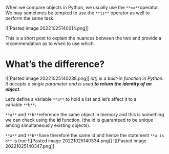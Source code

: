 

When we compare objects in Python, we usually use the `**==**`operator. We may sometimes be tempted to use the `**is**` operator as well to perform the same task.

![[Pasted image 20221025140014.png]]

This is a short post to explain the nuances between the two and provide a recommendation as to when to use which.

# What’s the difference?

![[Pasted image 20221025140238.png]]
_id() is a built-in function in Python. It accepts a single parameter and is used_ **_to return the identity of an object_**_._


Let’s define a variable `**a**` to hold a list and let’s affect it to a variable `**b**`**.**

`**a**` and `**b**`reference the same object in memory and this is something we can check using the **id** function. (the id is guaranteed to be unique among simultaneously existing objects).

`**a**` and `**b**`have therefore the same id and hence the statement `**a is b**` is true
![[Pasted image 20221025140334.png]]
![[Pasted image 20221025140347.png]]

